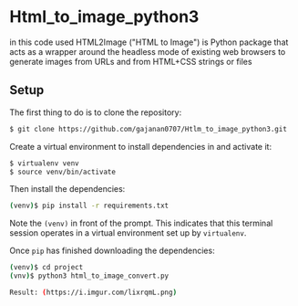 # Html_to_image_python3
in this code used HTML2Image ("HTML to Image") is Python package that acts as a wrapper around the headless mode of existing web browsers to generate images from URLs and from HTML+CSS strings or files


## Setup

The first thing to do is to clone the repository:

```sh
$ git clone https://github.com/gajanan0707/Htlm_to_image_python3.git
```

Create a virtual environment to install dependencies in and activate it:

```sh
$ virtualenv venv
$ source venv/bin/activate
```

Then install the dependencies:

```sh
(venv)$ pip install -r requirements.txt
```
Note the `(venv)` in front of the prompt. This indicates that this terminal
session operates in a virtual environment set up by `virtualenv`.

Once `pip` has finished downloading the dependencies:
```sh
(venv)$ cd project
(vnv)$ python3 html_to_image_convert.py

Result: (https://i.imgur.com/lixrqmL.png)
```